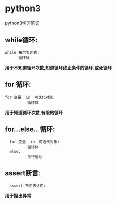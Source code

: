 # python3
python3学习笔记

## while循环:
    while 布尔表达式:
          循环体
          
**用于不知道循环次数,知道循环终止条件的循环.或死循环**

## for 循环:
    for 变量  in  可迭代对象:
              循环体
              
**用于知道循环次数,有限的循环**

## for...else...循环:
      for 变量  in  可迭代对象:
              循环体
      else:
              执行语句
              
## assert断言:
      assert 布尔表达式:
 
**用于抛出异常**
